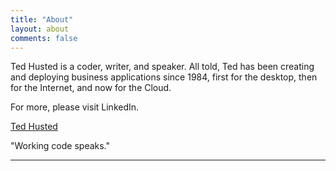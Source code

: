 ```yaml
---
title: "About"
layout: about
comments: false
---
```

Ted Husted is a coder, writer, and speaker. All told, Ted has been creating and deploying business applications since 1984, first for the desktop, then for the Internet, and now for the Cloud.

For more, please visit LinkedIn.

<div class="LI-profile-badge"  data-version="v1" data-size="medium" data-locale="en_US" data-type="horizontal" data-theme="light" data-vanity="husted"><a class="LI-simple-link" href='https://www.linkedin.com/in/husted?trk=profile-badge'>Ted Husted</a></div>

"Working code speaks."

----
<script type="text/javascript" src="https://platform.linkedin.com/badges/js/profile.js" async defer></script>